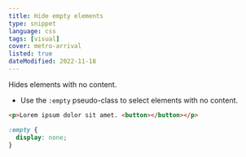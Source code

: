 ```yaml
---
title: Hide empty elements
type: snippet
language: css
tags: [visual]
cover: metro-arrival
listed: true
dateModified: 2022-11-18
---
```


Hides elements with no content.

- Use the `:empty` pseudo-class to select elements with no content.

```html
<p>Lorem ipsum dolor sit amet. <button></button></p>
```

```css
:empty {
  display: none;
}
```
